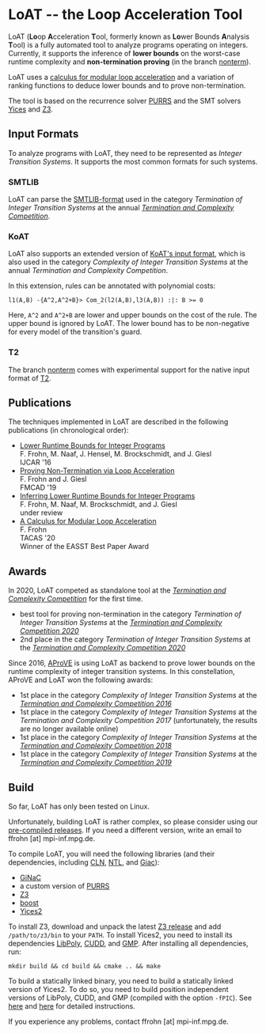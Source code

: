 # LoAT -- the Loop Acceleration Tool

LoAT (**Lo**op **A**cceleration **T**ool, formerly known as **Lo**wer Bounds **A**nalysis **T**ool) is a fully automated tool to analyze programs operating on integers.
Currently, it supports the inference of **lower bounds** on the worst-case runtime complexity and **non-termination proving** (in the branch [nonterm](https://github.com/aprove-developers/LoAT/tree/nonterm)).

LoAT uses a [calculus for modular loop acceleration](https://doi.org/10.1007/978-3-030-45190-5_4) and a variation of ranking functions to deduce lower bounds and to prove non-termination.

The tool is based on the recurrence solver [PURRS](http://www.cs.unipr.it/purrs/) and the SMT solvers [Yices](https://yices.csl.sri.com/) and [Z3](https://github.com/Z3Prover/z3/).

## Input Formats

To analyze programs with LoAT, they need to be represented as *Integer Transition Systems*.
It supports the most common formats for such systems.

### SMTLIB

LoAT can parse the [SMTLIB-format](https://www.microsoft.com/en-us/research/wp-content/uploads/2016/02/SMTPushdownPrograms.pdf) used in the category *Termination of Integer Transition Systems* at the annual [*Termination and Complexity Competition*](http://termination-portal.org/wiki/Termination_Competition).

### KoAT

LoAT also supports an extended version of [KoAT's input format](http://aprove.informatik.rwth-aachen.de/eval/IntegerComplexity/), which is also used in the category *Complexity of Integer Transition Systems* at the annual *Termination and Complexity Competition*.

In this extension, rules can be annotated with polynomial costs:
```
l1(A,B) -{A^2,A^2+B}> Com_2(l2(A,B),l3(A,B)) :|: B >= 0
```
Here, `A^2` and `A^2+B` are lower and upper bounds on the cost of the rule.
The upper bound is ignored by LoAT.
The lower bound has to be non-negative for every model of the transition's guard.

### T2

The branch [nonterm](https://github.com/aprove-developers/LoAT/tree/nonterm) comes with experimental support for the native input format of [T2](https://github.com/mmjb/T2).

## Publications

The techniques implemented in LoAT are described in the following publications (in chronological order):

* [Lower Runtime Bounds for Integer Programs](http://aprove.informatik.rwth-aachen.de/eval/integerLower/compl-paper.pdf)\
  F. Frohn, M. Naaf, J. Hensel, M. Brockschmidt, and J. Giesl\
  IJCAR '16
* [Proving Non-Termination via Loop Acceleration](https://arxiv.org/abs/1905.11187)\
  F. Frohn and J. Giesl\
  FMCAD '19
* [Inferring Lower Runtime Bounds for Integer Programs](https://arxiv.org/abs/1911.01077)\
  F. Frohn, M. Naaf, M. Brockschmidt, and J. Giesl\
  under review
* [A Calculus for Modular Loop Acceleration](https://doi.org/10.1007/978-3-030-45190-5_4)\
  F. Frohn\
  TACAS '20\
  Winner of the EASST Best Paper Award

## Awards

In 2020, LoAT competed as standalone tool at the [*Termination and Complexity Competition*](http://termination-portal.org/wiki/Termination_Competition) for the first time.

* best tool for proving non-termination in the category *Termination of Integer Transition Systems* at the [*Termination and Complexity Competition 2020*](http://termination-portal.org/wiki/Termination_Competition_2020)
* 2nd place in the category *Termination of Integer Transition Systems* at the [*Termination and Complexity Competition 2020*](http://termination-portal.org/wiki/Termination_Competition_2020)

Since 2016, [AProVE](http://aprove.informatik.rwth-aachen.de/) is using LoAT as backend to prove lower bounds on the runtime complexity of integer transition systems.
In this constellation, AProVE and LoAT won the following awards:

* 1st place in the category *Complexity of Integer Transition Systems* at the [*Termination and Complexity Competition 2016*](https://termcomp.imn.htwk-leipzig.de/competitions/Y2016)
* 1st place in the category *Complexity of Integer Transition Systems* at the *Termination and Complexity Competition 2017* (unfortunately, the results are no longer available online)
* 1st place in the category *Complexity of Integer Transition Systems* at the [*Termination and Complexity Competition 2018*](http://group-mmm.org/termination/competitions/Y2018/)
* 1st place in the category *Complexity of Integer Transition Systems* at the [*Termination and Complexity Competition 2019*](http://group-mmm.org/termination/competitions/Y2019/)

## Build

So far, LoAT has only been tested on Linux.

Unfortunately, building LoAT is rather complex, so please consider using our [pre-compiled releases](https://github.com/aprove-developers/LoAT/releases).
If you need a different version, write an email to ffrohn [at] mpi-inf.mpg.de.

To compile LoAT, you will need the following libraries (and their dependencies, including [CLN](https://www.ginac.de/CLN), [NTL](https://libntl.org), and [Giac](http://www-fourier.ujf-grenoble.fr/~parisse/giac.html)):

* [GiNaC](http://www.ginac.de)
* a custom version of [PURRS](https://github.com/aprove-developers/LoAT-purrs)
* [Z3](https://github.com/Z3Prover/z3)
* [boost](https://www.boost.org)
* [Yices2](https://yices.csl.sri.com)

To install Z3, download and unpack the latest [Z3 release](https://github.com/Z3Prover/z3/releases) and add `/path/to/z3/bin` to your `PATH`.
To install Yices2, you need to install its dependencies [LibPoly](https://github.com/SRI-CSL/libpoly), [CUDD](https://github.com/ivmai/cudd), and [GMP](https://gmplib.org).
After installing all dependencies, run:

```
mkdir build && cd build && cmake .. && make
```

To build a statically linked binary, you need to build a statically linked version of Yices2.
To do so, you need to build position independent versions of LibPoly, CUDD, and GMP (compiled with the option `-fPIC`).
See [here](https://github.com/SRI-CSL/yices2/blob/master/doc/COMPILING) and [here](https://github.com/SRI-CSL/yices2/blob/master/doc/GMP) for detailed instructions.

If you experience any problems, contact ffrohn [at] mpi-inf.mpg.de.
